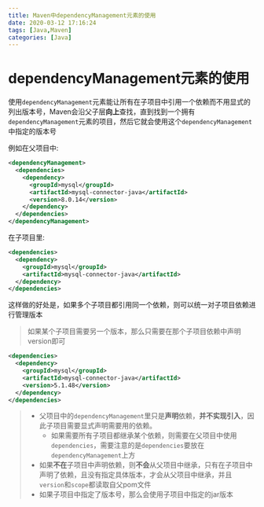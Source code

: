 ```yaml
---
title: Maven中dependencyManagement元素的使用
date: 2020-03-12 17:16:24
tags: [Java,Maven]
categories: [Java]
---
```


# dependencyManagement元素的使用
使用`dependencyManagement`元素能让所有在子项目中引用一个依赖而不用显式的列出版本号，Maven会沿父子层**向上**查找，直到找到一个拥有`dependencyManagement`元素的项目，然后它就会使用这个`dependencyManagement`中指定的版本号

例如在父项目中:
```xml
<dependencyManagement>
  <dependencies>
    <dependency>
      <groupId>mysql</groupId>
      <artifactId>mysql-connector-java</artifactId>
      <version>8.0.14</version>
    </dependency>
  </dependencies>
</dependencyManagement>
```

在子项目里:
```xml
<dependencies>
  <dependency>
    <groupId>mysql</groupId>
    <artifactId>mysql-connector-java</artifactId>
  </dependency>
</dependencies>
```

这样做的好处是，如果多个子项目都引用同一个依赖，则可以统一对子项目依赖进行管理版本

<!-- more -->

> 如果某个子项目需要另一个版本，那么只需要在那个子项目依赖中声明version即可
```xml
<dependencies>
  <dependency>
    <groupId>mysql</groupId>
    <artifactId>mysql-connector-java</artifactId>
    <version>5.1.48</version>
  </dependency>
</dependencies>
```

> - 父项目中的`dependencyManagement`里只是**声明**依赖，**并不实现引入**，因此子项目需要显式声明需要用的依赖。
>   - 如果需要所有子项目都继承某个依赖，则需要在父项目中使用`dependencies`，需要注意的是`dependencies`要放在`dependencyManagement`上方
> - 如果**不在**子项目中声明依赖，则**不会**从父项目中继承，只有在子项目中声明了依赖，且没有指定具体版本，才会从父项目中继承，并且`version`和`scope`都读取自父pom文件
> - 如果子项目中指定了版本号，那么会使用子项目中指定的jar版本